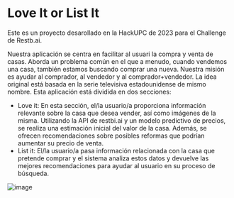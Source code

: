 # Love It or List It

Este es un proyecto desarollado en la HackUPC de 2023 para el Challenge de Restb.ai.

Nuestra aplicación se centra en facilitar al usuari la compra y venta de casas. Aborda un problema común en el que a menudo, cuando vendemos una casa, también estamos buscando comprar una nueva. Nuestra misión es ayudar al comprador, al vendedor y al comprador+vendedor. La idea original está basada en la serie televisiva estadounidense de mismo nombre. Esta aplicación está dividida en dos secciones:
<ul>
  <li>Love it: En esta sección, el/la usuario/a proporciona información relevante sobre la casa que desea vender, así como imágenes de la misma. Utilizando la API de restbi.ai y un modelo predictivo de precios, se realiza una estimación inicial del valor de la casa. Además, se ofrecen recomendaciones sobre posibles reformas que podrían aumentar su precio de venta.</li>
  <li>List it: El/la usuario/a pasa información relacionada con la casa que pretende comprar y el sistema analiza estos datos y devuelve las mejores recomendaciones para ayudar al usuario en su proceso de búsqueda.</li>
 </ul>
 
![image](https://github.com/orlandoroldan/LoveItorListIt/assets/103830755/89858239-58fa-4f6b-8cbf-3fb946963205)
